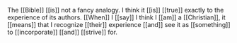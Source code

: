 
The [[Bible]] [[is]] not a fancy analogy. I think it [[is]] [[true]] exactly to the experience of its authors. [[When]] I [[say]] I think I [[am]] a [[Christian]], it [[means]] that I recognize [[their]] experience [[and]] see it as [[something]] to [[incorporate]] [[and]] [[strive]] for. 

